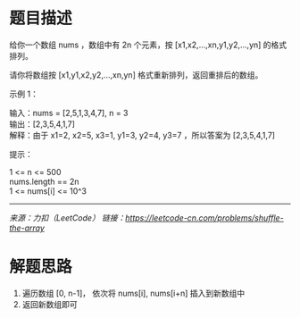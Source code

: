 # 题目描述
给你一个数组 nums ，数组中有 2n 个元素，按 [x1,x2,...,xn,y1,y2,...,yn] 的格式排列。  

请你将数组按 [x1,y1,x2,y2,...,xn,yn] 格式重新排列，返回重排后的数组。  

示例 1：  

输入：nums = [2,5,1,3,4,7], n = 3  
输出：[2,3,5,4,1,7]   
解释：由于 x1=2, x2=5, x3=1, y1=3, y2=4, y3=7 ，所以答案为 [2,3,5,4,1,7]  

提示：  

1 <= n <= 500  
nums.length == 2n  
1 <= nums[i] <= 10^3  

-------------------------------
*来源：力扣（LeetCode）*
*链接：https://leetcode-cn.com/problems/shuffle-the-array*

# 解题思路
1. 遍历数组 [0, n-1]， 依次将 nums[i], nums[i+n] 插入到新数组中
2. 返回新数组即可
